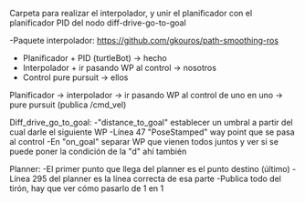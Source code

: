 Carpeta para realizar el interpolador, y unir el planificador con el planificador PID del nodo diff-drive-go-to-goal

-Paquete interpolador: https://github.com/gkouros/path-smoothing-ros

- Planificador + PID (turtleBot) -> hecho
- Interpolador + ir pasando WP al control -> nosotros
- Control pure pursuit -> ellos

Planificador -> interpolador -> ir pasando WP al control de uno en uno -> pure pursuit (publica /cmd_vel)


Diff_drive_go_to_goal:
	-"distance_to_goal" establecer un umbral a partir del cual darle el siguiente WP
	-Línea 47 "PoseStamped" way point que se pasa al control
	-En "on_goal" separar WP que vienen todos juntos y ver si se puede poner la condición de 	 la "d" ahí también

Planner:
	-El primer punto que llega del planner es el punto destino (último)
	-Línea 295 del planner es la línea correcta de esa parte
	-Publica todo del tirón, hay que ver cómo pasarlo de 1 en 1
